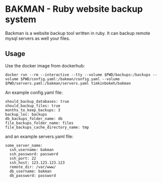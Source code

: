 # BAKMAN - Ruby website backup system
Backman is a website backup tool written in ruby. It can backup remote mysql servers as well your files.

## Usage

Use the docker image from dockerhub:
```
docker run --rm --interactive --tty --volume $PWD/backups:/backups --volume $PWD/config.yaml:/bakman/config.yaml --volume $PWD/servers.yaml:/bakman/servers.yaml timkinbokeh/bakman
```

An example config.yaml file:
```
should_backup_databases: true
should_backup_files: true
months_to_keep_backups: 3
backup_loc: backups
db_backups_folder_name: db
file_backups_folder_name: files
file_backups_cache_directory_name: tmp
```

and an example servers.yaml file:
```
some_server_name:
  ssh_username: bakman
  ssh_password: password
  ssh_port: 22
  ssh_host: 123.123.123.123
  remote_dir: /var/www/
  db_username: bakman
  db_password: password
```
